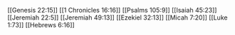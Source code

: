 [[Genesis 22:15]]
[[1 Chronicles 16:16]]
[[Psalms 105:9]]
[[Isaiah 45:23]]
[[Jeremiah 22:5]]
[[Jeremiah 49:13]]
[[Ezekiel 32:13]]
[[Micah 7:20]]
[[Luke 1:73]]
[[Hebrews 6:16]]

